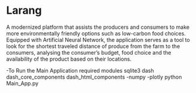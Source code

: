 # Larang

A modernized platform that assists the producers and consumers to make more environmentally friendly options such as low-carbon food choices. Equipped with Artificial Neural Network, the application serves as a tool to look for the shortest traveled distance of produce from the farm  to the consumers, analysing the consumer’s budget, food choice and the availability of the product based on their locations.


-To Run the Main Application 
required modules
sqlite3
dash
dash_core_components
dash_html_components
-numpy
-plotly
 python Main_App.py
